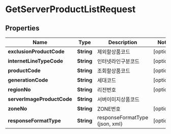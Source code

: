 
# GetServerProductListRequest

## Properties
Name | Type | Description | Notes
------------ | ------------- | ------------- | -------------
**exclusionProductCode** | **String** | 제외할상품코드 |  [optional]
**internetLineTypeCode** | **String** | 인터넷라인구분코드 |  [optional]
**productCode** | **String** | 조회할상품코드 |  [optional]
**generationCode** | **String** | 세대코드 |  [optional]
**regionNo** | **String** | 리전번호 |  [optional]
**serverImageProductCode** | **String** | 서버이미지상품코드 | 
**zoneNo** | **String** | ZONE번호 |  [optional]
**responseFormatType** | **String** | responseFormatType {json, xml} |  [optional]



